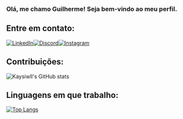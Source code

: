 ### Olá, me chamo Guilherme! Seja bem-vindo ao meu perfil.

## Entre em contato:

[![LinkedIn](https://img.shields.io/badge/LinkedIn-000000?style=for-the-badge&logo=linkedin&logoColor=white)](https://www.linkedin.com/in/guilhermedesouzapinto/)[![Discord](https://img.shields.io/badge/Discord-000000?style=for-the-badge&logo=discord&logoColor=white)](https://discord.gg/G4SgFzve)[![Instagram](https://img.shields.io/badge/Instagram-000000?style=for-the-badge&logo=instagram&logoColor=white)](https://www.instagram.com/kaysiwl)

## Contribuições:

![Kaysiwll's GitHub stats](https://github-readme-stats.vercel.app/api?username=kaysiwll&hide_title=true&show_icons=true&theme=radical&title_color=ffffff&bg_color=000000&text_color=FFFFFF&icon_color=FFFFFF&count_private=true&locale=pt-br)

## Linguagens em que trabalho:

[![Top Langs](https://github-readme-stats.vercel.app/api/top-langs/?username=kaysiwll&hide_title=true&layout=compact&title_color=ffffff&bg_color=000000&text_color=FFFFFF&icon_color=FFFFFF&card_width=445&card_height=50&langs_count=4&locale=pt-br)](https://github.com/Kaysiwll/github-readme-stats)
